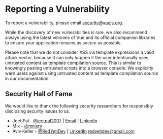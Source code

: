 # Reporting a Vulnerability

To report a vulnerability, please email security@vuejs.org.

While the discovery of new vulnerabilities is rare, we also recommend always using the latest versions of Vue and its official companion libraries to ensure your application remains as secure as possible.

Please note that we do not consider XSS via template expressions a valid attack vector, because it can only happen if the user intentionally uses untrusted content as template compilation source. This is similar to knowingly pasting untrusted scripts into a browser console. We explicitly warn users against using untrusted content as template compilation source in our documentation.

## Security Hall of Fame

We would like to thank the following security researchers for responsibly disclosing security issues to us.

- Jeet Pal - [@jeetpal2007](https://github.com/jeetpal2007) | [Email](jeetpal2007@gmail.com) | [LinkedIn](https://in.linkedin.com/in/jeet-pal-22601a290)
- Mix - [@mnixry](https://github.com/mnixry)
- Aviv Keller - [@RedYetiDev](https://github.com/redyetidev) | [LinkedIn](https://www.linkedin.com/in/redyetidev) <redyetidev@gmail.com>

